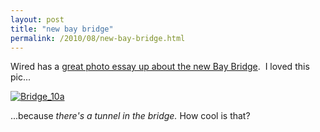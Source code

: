 ```yaml
---
layout: post
title: "new bay bridge"
permalink: /2010/08/new-bay-bridge.html
---
```


<p>Wired has a <a href="http://www.wired.com/gadgetlab/2010/07/gallery-bay-bridge/all/1" target="_self">great photo essay up about the new Bay Bridge</a>. &#0160;I loved this pic...</p>
<p><a href="http://sippey.typepad.com/.a/6a00d8341c4f5f53ef0133f2ff9dd2970b-pi" style="display: inline;"><img alt="Bridge_10a" class="asset  asset-image at-xid-6a00d8341c4f5f53ef0133f2ff9dd2970b" src="https://sippey.typepad.com/.a/6a00d8341c4f5f53ef0133f2ff9dd2970b-500wi" /></a></p>
<p>...because <em>there&#39;s a tunnel in the bridge.</em> How cool is that?</p>


